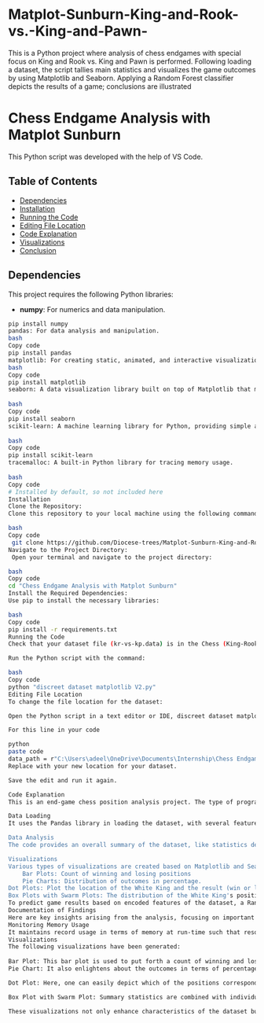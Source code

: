 # Matplot-Sunburn-King-and-Rook-vs.-King-and-Pawn-
This is a Python project where analysis of chess endgames with special focus on King and Rook vs. King and Pawn is performed. Following loading a dataset, the script tallies main statistics and visualizes the game outcomes by using Matplotlib and Seaborn. Applying a Random Forest classifier depicts the results of a game; conclusions are illustrated

# Chess Endgame Analysis with Matplot Sunburn

This Python script was developed with the help of VS Code.

## Table of Contents
- [Dependencies](#dependencies)
- [Installation](#installation)
- [Running the Code](#running-the-code)
- [Editing File Location](#editing-file-location)
- [Code Explanation](#code-explanation)
- [Visualizations](#visualizations)
- [Conclusion](#conclusion)

## Dependencies

This project requires the following Python libraries:

- **numpy**: For numerics and data manipulation.
```bash
pip install numpy
pandas: For data analysis and manipulation.
bash
Copy code
pip install pandas
matplotlib: For creating static, animated, and interactive visualizations in Python.
bash
Copy code
pip install matplotlib
seaborn: A data visualization library built on top of Matplotlib that makes drawing attractive statistical graphics very easy, using a high-level interface.
 
bash
Copy code
pip install seaborn
scikit-learn: A machine learning library for Python, providing simple and efficient tools for data mining and data analysis.
 
bash
Copy code
pip install scikit-learn
tracemalloc: A built-in Python library for tracing memory usage.
 
bash
Copy code
# Installed by default, so not included here
Installation
Clone the Repository:
Clone this repository to your local machine using the following command:

bash
Copy code
 git clone https://github.com/Diocese-trees/Matplot-Sunburn-King-and-Rook-vs.-King-and-Pawn-
Navigate to the Project Directory:
 Open your terminal and navigate to the project directory:

bash
Copy code
cd "Chess Endgame Analysis with Matplot Sunburn"
Install the Required Dependencies:
Use pip to install the necessary libraries:

bash
Copy code
pip install -r requirements.txt
Running the Code
Check that your dataset file (kr-vs-kp.data) is in the Chess (King-Rook Vs King-Pawn) folder of the project directory.

Run the Python script with the command:

bash
Copy code
python "discreet dataset matplotlib V2.py"
Editing File Location
To change the file location for the dataset:

Open the Python script in a text editor or IDE, discreet dataset matplotlib V2.py.

For this line in your code

python
paste code
data_path = r"C:\Users\adeel\OneDrive\Documents\Internship\Chess Endgame Analysis with Matplot Sunburn\Chess (King-Rook Vs King-Pawn)"
Replace with your new location for your dataset.

Save the edit and run it again.

Code Explanation
This is an end-game chess position analysis project. The type of programming script under consideration is a particular one: King and Rook against King and Pawn. It has some key components:

Data Loading
It uses the Pandas library in loading the dataset, with several features representing the chess positions. Thus, handling possible exceptions that can occur during the loading, so this script won't crash unexpectedly.

Data Analysis
The code provides an overall summary of the dataset, like statistics descriptions, class distribution, and the frequency of categorical features. It checks up the class distribution for the balance in winning and losing positions.

Visualizations
Various types of visualizations are created based on Matplotlib and Seaborn, such as:
    Bar Plots: Count of winning and losing positions
    Pie Charts: Distribution of outcomes in percentage.
Dot Plots: Plot the location of the White King and the result (win or loss) with an additional jitter for better resolution
Box Plots with Swarm Plots: The distribution of the White King's position is summarized by the outcome
To predict game results based on encoded features of the dataset, a Random Forest classifier is used. The accuracy of the model checks and gives a classification report for performance metrics such as precision, recall, and F1-score.
Documentation of Findings
Here are key insights arising from the analysis, focusing on important features and strategies that would enhance chances to win a chess endgame like this.
Monitoring Memory Usage
It maintains record usage in terms of memory at run-time such that resources are utilized efficiently.
Visualizations
The following visualizations have been generated:
 
Bar Plot: This bar plot is used to put forth a count of winning and losing positions, hence serving as an overview of the class distribution.
Pie Chart: It also enlightens about the outcomes in terms of percentage and helps in deducing the distribution of winning positions.

Dot Plot: Here, one can easily depict which of the positions corresponds to winning or losing as illustrated by the positioning of the White King relative to the outcome of the game.

Box Plot with Swarm Plot: Summary statistics are combined with individual points in order to produce a combined view of the positioning of the White King by outcome.

These visualizations not only enhance characteristics of the dataset but also portray how varied features impact a game's success.
